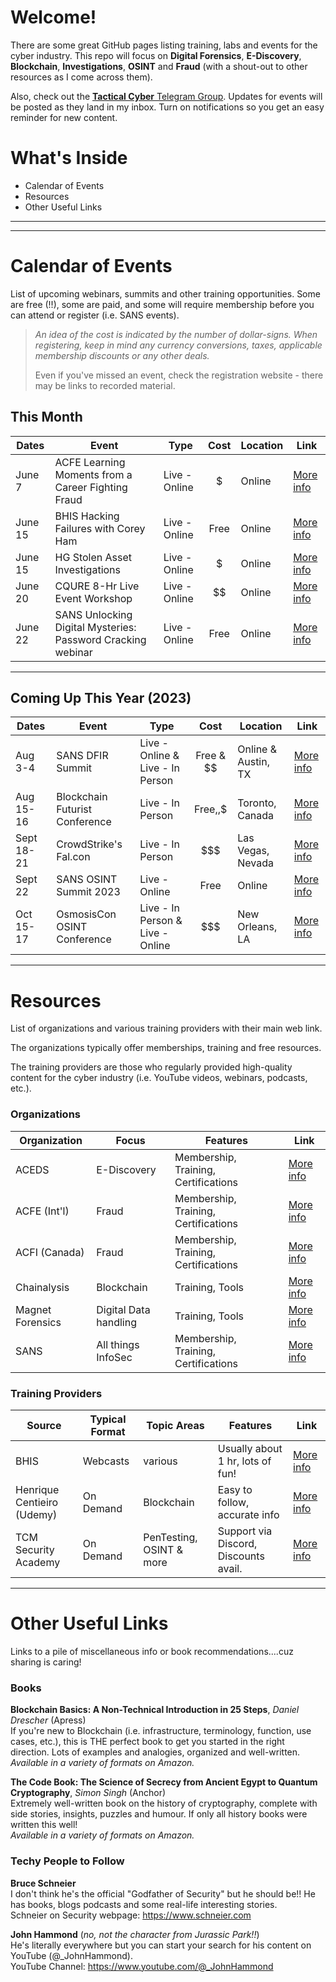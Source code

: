 # Welcome!

There are some great GitHub pages listing training, labs and events for the cyber industry.  This repo will focus on **Digital Forensics**, **E-Discovery**, **Blockchain**, **Investigations**, **OSINT** and **Fraud** (with a shout-out to other resources as I come across them).

Also, check out the [**Tactical Cyber** Telegram Group](https://t.me/+BF2AyV6TVctmOTgx).  Updates for events will be posted as they land in my inbox.  Turn on notifications so you get an easy reminder for new content.

# What's Inside

+ Calendar of Events
+ Resources
+ Other Useful Links

****
****

# Calendar of Events
List of upcoming webinars, summits and other training opportunities.  Some are free (!!), some are paid, and some will require membership before you can attend or register (i.e. SANS events).

> *An idea of the cost is indicated by the number of dollar-signs.  When registering, keep in mind any currency conversions, taxes, applicable membership discounts or any other deals.*
> 
> Even if you've missed an event, check the registration website - there may be links to recorded material.


## This Month

| Dates         | Event                             | Type           | Cost     | Location          | Link        |
| ------------- | --------------------------------- | -------------- | :------: | ----------------- | ----------- |
| June 7  | ACFE Learning Moments from a Career Fighting Fraud | Live - Online  | $ | Online  | [More info](https://acfe-gta.com/event-5070827)
| June 15 | BHIS Hacking Failures with Corey Ham | Live - Online  | Free | Online  | [More info](https://zoom.us/webinar/register/WN_CGTnu448SWiyNhu6x4At7w#/registration)
| June 15 | HG Stolen Asset Investigations | Live - Online  | $ | Online | [More info](https://www.hetheringtongroup.com/training/webinars/)
| June 20       | CQURE 8-Hr Live Event Workshop    | Live - Online  | $$       | Online            | [More info](https://cqureacademy.com/cyber-security-training/implementing-privileged-access-workstations#register-course)
| June 22       | SANS Unlocking Digital Mysteries: Password Cracking webinar | Live - Online  | Free  | Online            | [More info](https://www.sans.org/webcasts/unlocking-digital-mysteries-password-cracking-osint-forensic-investigations/?utm_medium=Email&utm_source=HL-GL&utm_content=CC%200623%20Cyber%20Defense%20OSINT%20Register%20for%20Workshop%20Button&utm_campaign=Curriculum%20Community&is=907434d01a6d13f922c74eb65dc4c055eb797ed2b47afae8df98363a6bf84867)

****

## Coming Up This Year (2023)

| Dates         | Event                             | Type              | Cost     | Location          | Link        |
| ------------- | --------------------------------- | ----------------- | :------: | ----------------- | ----------- |
| Aug 3-4  | SANS DFIR Summit | Live - Online & Live - In Person  | Free & $$ | Online & Austin, TX | [More info](https://www.sans.org/cyber-security-training-events/digital-forensics-summit-2023/?utm_medium=Email&utm_source=Newsbites&utm_content=NBvol25no48%20NA%20Other&utm_campaign=digital%20forensics%20summit%202023)
| Aug 15-16  | Blockchain Futurist Conference | Live - In Person  | Free,$,$$ | Toronto, Canada | [More info](https://www.futuristconference.com/)
| Sept 18-21    | CrowdStrike\'s Fal\.con | Live - In Person  | $$$ | Las Vegas, Nevada    | [More info](https://www.crowdstrike.com/events/fal-con/?utm_campaign=fal-con&utm_content=117231_em3falcon2023ams-new-pcta&utm_medium=emc&utm_source=mkto)
| Sept 22    | SANS OSINT Summit 2023 | Live - Online  | Free | Online   | [More info](https://www.sans.org/cyber-security-training-events/osint-summit-2023/?utm_medium=Email&utm_source=HL-GL&utm_content=1247407%20CC%200623%20Cyber%20Defense%20OSINT%20Summit%20Register%20Now%20Button&utm_campaign=Curriculum%20Community&is=907434d01a6d13f922c74eb65dc4c055eb797ed2b47afae8df98363a6bf84867)
| Oct 15-17    | OsmosisCon OSINT Conference | Live - In Person & Live - Online  | $$$ | New Orleans, LA | [More info](https://osmosiscon.com/)

****

# Resources
List of organizations and various training providers with their main web link.

The organizations typically offer memberships, training and free resources.

The training providers are those who regularly provided high-quality content for the cyber industry (i.e. YouTube videos, webinars, podcasts, etc.).

### Organizations

| Organization   | Focus   | Features              | Link        |
| ------------- | -------- | --------------------- | ----------- |
| ACEDS  | E-Discovery | Membership, Training, Certifications | [More info](https://aceds.org/)
| ACFE (Int'l)  | Fraud | Membership, Training, Certifications | [More info](https://www.acfe.com)
| ACFI (Canada)  | Fraud | Membership, Training, Certifications | [More info](https://www.acfi.ca)
| Chainalysis  | Blockchain | Training, Tools | [More info](https://www.chainalysis.com/)
| Magnet Forensics  | Digital Data handling | Training, Tools | [More info](https://www.magnetforensics.com/)
| SANS  | All things InfoSec | Membership, Training, Certifications | [More info](https://www.sans.org/)


### Training Providers

| Source        | Typical Format   | Topic Areas  | Features     | Link        |
| ------------- | ---------------- | ------------ | ------------ | ----------- |
| BHIS  | Webcasts |  various  | Usually about 1 hr, lots of fun! | [More info](https://www.blackhillsinfosec.com/)
| Henrique Centieiro (Udemy)  | On Demand | Blockchain | Easy to follow, accurate info | [More info](https://www.udemy.com/user/henrique-246/)
| TCM Security Academy | On Demand | PenTesting, OSINT & more | Support via Discord, Discounts avail. | [More info](https://academy.tcm-sec.com/)

****

# Other Useful Links
Links to a pile of miscellaneous info or book recommendations....cuz sharing is caring!

### Books

**Blockchain Basics:  A Non-Technical Introduction in 25 Steps**, *Daniel Drescher* (Apress)  
If you're new to Blockchain (i.e. infrastructure, terminology, function, use cases, etc.), this is THE perfect book to get you started in the right direction.  Lots of examples and analogies, organized and well-written.  
*Available in a variety of formats on Amazon.*

**The Code Book:  The Science of Secrecy from Ancient Egypt to Quantum Cryptography**, *Simon Singh* (Anchor)  
Extremely well-written book on the history of cryptography, complete with side stories, insights, puzzles and humour.  If only all history books were written this well!  
*Available in a variety of formats on Amazon.*

### Techy People to Follow

**Bruce Schneier**  
I don't think he's the official "Godfather of Security" but he should be!!  He has books, blogs podcasts and some real-life interesting stories.  
Schneier on Security webpage:  https://www.schneier.com

**John Hammond** (*no, not the character from Jurassic Park!!*)  
He's literally everywhere but you can start your search for his content on YouTube (@_JohnHammond).  
YouTube Channel:  https://www.youtube.com/@_JohnHammond

